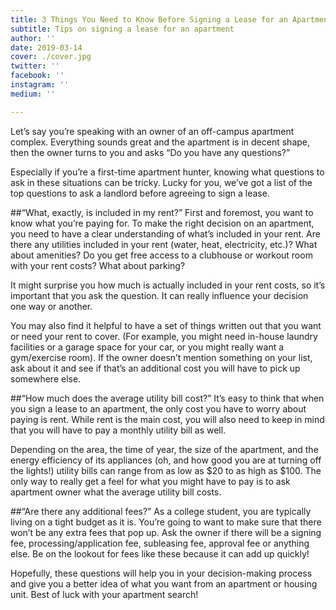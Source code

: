 ```yaml
---
title: 3 Things You Need to Know Before Signing a Lease for an Apartment
subtitle: Tips on signing a lease for an apartment
author: ''
date: 2019-03-14
cover: ./cover.jpg
twitter: ''
facebook: ''
instagram: ''
medium: ''

---
```


Let’s say you’re speaking with an owner of an off-campus apartment complex. Everything sounds great and the apartment is in decent shape, then the owner turns to you and asks “Do you have any questions?” 

Especially if you’re a first-time apartment hunter, knowing what questions to ask in these situations can be tricky. Lucky for you, we’ve got a list of the top questions to ask a landlord before agreeing to sign a lease.

##“What, exactly, is included in my rent?”
First and foremost, you want to know what you’re paying for. To make the right decision on an apartment, you need to have a clear understanding of what’s included in your rent. Are there any utilities included in your rent (water, heat, electricity, etc.)? What about amenities? Do you get free access to a clubhouse or workout room with your rent costs? What about parking?

It might surprise you how much is actually included in your rent costs, so it’s important that you ask the question. It can really influence your decision one way or another.

You may also find it helpful to have a set of things written out that you want or need your rent to cover. (For example, you might need in-house laundry facilities or a garage space for your car, or you might really want a gym/exercise room). If the owner doesn’t mention something on your list, ask about it and see if that’s an additional cost you will have to pick up somewhere else.

##“How much does the average utility bill cost?”
It’s easy to think that when you sign a lease to an apartment, the only cost you have to worry about paying is rent. While rent is the main cost, you will also need to keep in mind that you will have to pay a monthly utility bill as well.

Depending on the area, the time of year, the size of the apartment, and the energy efficiency of its appliances (oh, and how good you are at turning off the lights!) utility bills can range from as low as $20 to as high as $100. The only way to really get a feel for what you might have to pay is to ask apartment owner what the average utility bill costs.

##“Are there any additional fees?”
As a college student, you are typically living on a tight budget as it is. You’re going to want to make sure that there won’t be any extra fees that pop up. Ask the owner if there will be a signing fee, processing/application fee, subleasing fee, approval fee or anything else. Be on the lookout for fees like these because it can add up quickly!

Hopefully, these questions will help you in your decision-making process and give you a better idea of what you want from an apartment or housing unit. Best of luck with your apartment search!
